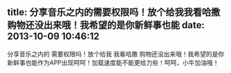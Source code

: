 title: 分享音乐之内的需要权限吗！放个给我我看哈撒购物还没出来哦！我希望的是你新鲜事也能
date: 2013-10-09 10:46:12
---

<p>
	分享音乐之内的 需要权限吗！放个给我 我看哈撒 购物还没出来哦！我希望的是你新鲜事也能作为APP出现呵呵！加载速度能不能更给力些！呵呵，小牛加油哦！
</p>